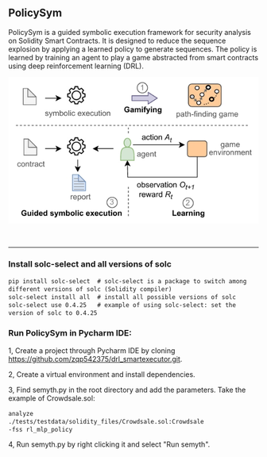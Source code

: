 
##  PolicySym 

PolicySym is a guided symbolic execution framework for security analysis on Solidity Smart Contracts. It is designed to reduce the sequence explosion by applying a learned policy to generate sequences. The policy is learned by training an agent to play a game abstracted from smart contracts using deep reinforcement learning (DRL). 


![Path-Finding Game](./policysym.jpg)


<br>
<hr>

### Install solc-select and all versions of solc
```
pip install solc-select  # solc-select is a package to switch among different versions of solc (Solidity compiler)
solc-select install all  # install all possible versions of solc 
solc-select use 0.4.25   # example of using solc-select: set the version of solc to 0.4.25
```


### Run PolicySym in Pycharm IDE:

1, Create a project through Pycharm IDE by cloning https://github.com/zqp542375/drl_smartexecutor.git.

2, Create a virtual environment and install dependencies.

3, Find semyth.py in the root directory and add the parameters. Take the example of Crowdsale.sol:
```
analyze
./tests/testdata/solidity_files/Crowdsale.sol:Crowdsale
-fss rl_mlp_policy
```
4, Run semyth.py by right clicking it and select "Run semyth".


